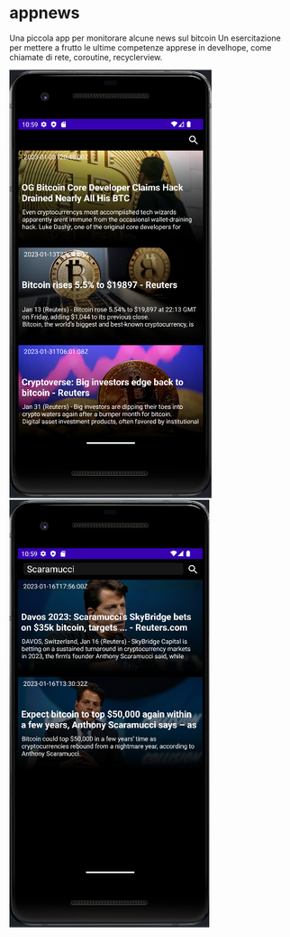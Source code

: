 # appnews
Una piccola app per monitorare alcune news sul bitcoin Un esercitazione per mettere a frutto le ultime competenze apprese in develhope, come chiamate di rete, 
coroutine, recyclerview.

<img src="/screenshot/appnews.PNG" alt="mainscreen" title="Main screen">
<img src="/screenshot/searchappnews.PNG" alt="mainscreen" title="Main screen">

